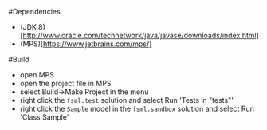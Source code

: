 #Dependencies

- (JDK 8)[http://www.oracle.com/technetwork/java/javase/downloads/index.html]
- (MPS)[https://www.jetbrains.com/mps/]

#Build
- open MPS
- open the project file in MPS
- select Build->Make Project in the menu
- right click the `fsml.test` solution and select Run 'Tests in "tests"'
- right click the `Sample` model in the `fsml.sandbox` solution and select Run 'Class Sample'
